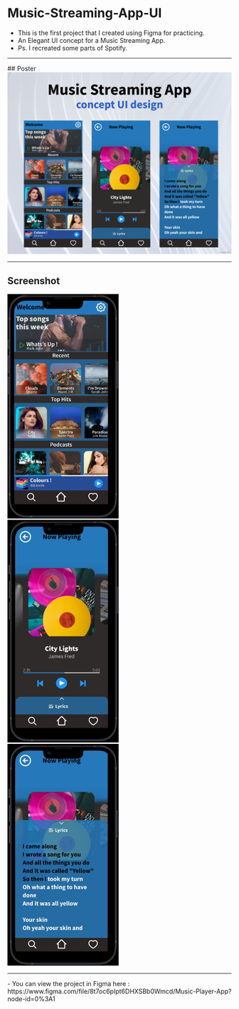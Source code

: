 # Music-Streaming-App-UI

- This is the first project that I created using Figma for practicing.</br>
- An Elegant UI concept for a Music Streaming App.</br>
- Ps. I recreated some parts of Spotify.
<hr>
## Poster
<img src="assets/MusicPlayerApp.png" width="900">
<hr>

## Screenshot
<p float="left">
  <img src="assets/ss1.jpg" width="250">&nbsp;&nbsp;&nbsp;
  <img src = "assets/ss2.jpg"  width = "250" >&nbsp;&nbsp;&nbsp;
  <img src="assets/ss3.jpg" width="250">
</p>  
<hr>
- You can view the project in Figma here :</br>https://www.figma.com/file/8t7oc6pIpt6DHXSBb0Wmcd/Music-Player-App?node-id=0%3A1 


